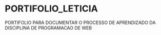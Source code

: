 # PORTIFOLIO_LETICIA
PORTIFOLIO PARA DOCUMENTAR O PROCESSO DE APRENDIZADO DA DISCIPLINA DE PROGRAMACAO DE WEB
